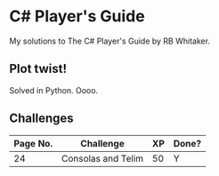 # C# Player's Guide

My solutions to The C# Player's Guide by RB Whitaker.

## Plot twist!

Solved in Python. Oooo.

## Challenges

 Page No. | Challenge | XP | Done?
|----|-----------|----|--|
| 24 | Consolas and Telim | 50 | Y